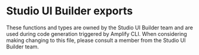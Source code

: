 # Studio UI Builder exports

These functions and types are owned by the Studio UI Builder team and are used during code generation triggered by Amplify CLI. When considering making changing to this file, please consult a member from the Studio UI Builder team.
